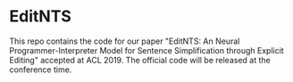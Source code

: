 # EditNTS
This repo contains the code for our paper "EditNTS: An Neural Programmer-Interpreter Model for Sentence Simplification through Explicit Editing" accepted at ACL 2019. The official code will be released at the conference time. 
